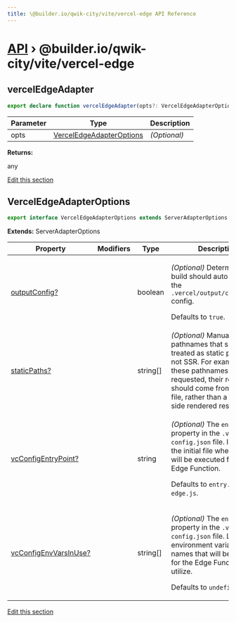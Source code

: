 ```yaml
---
title: \@builder.io/qwik-city/vite/vercel-edge API Reference
---
```


# [API](/api) &rsaquo; @builder.io/qwik-city/vite/vercel-edge

## vercelEdgeAdapter

```typescript
export declare function vercelEdgeAdapter(opts?: VercelEdgeAdapterOptions): any;
```

| Parameter | Type                                                  | Description  |
| --------- | ----------------------------------------------------- | ------------ |
| opts      | [VercelEdgeAdapterOptions](#verceledgeadapteroptions) | _(Optional)_ |

**Returns:**

any

[Edit this section](https://github.com/BuilderIO/qwik/tree/main/packages/qwik-city/adapters/vercel-edge/vite/index.ts)

## VercelEdgeAdapterOptions

```typescript
export interface VercelEdgeAdapterOptions extends ServerAdapterOptions
```

**Extends:** ServerAdapterOptions

| Property                   | Modifiers | Type     | Description                                                                                                                                                                                                                                |
| -------------------------- | --------- | -------- | ------------------------------------------------------------------------------------------------------------------------------------------------------------------------------------------------------------------------------------------ |
| [outputConfig?](#)         |           | boolean  | <p>_(Optional)_ Determines if the build should auto-generate the <code>.vercel/output/config.json</code> config.</p><p>Defaults to <code>true</code>.</p>                                                                                  |
| [staticPaths?](#)          |           | string[] | _(Optional)_ Manually add pathnames that should be treated as static paths and not SSR. For example, when these pathnames are requested, their response should come from a static file, rather than a server-side rendered response.       |
| [vcConfigEntryPoint?](#)   |           | string   | <p>_(Optional)_ The <code>entrypoint</code> property in the <code>.vc-config.json</code> file. Indicates the initial file where code will be executed for the Edge Function.</p><p>Defaults to <code>entry.vercel-edge.js</code>.</p>      |
| [vcConfigEnvVarsInUse?](#) |           | string[] | <p>_(Optional)_ The <code>envVarsInUse</code> property in the <code>.vc-config.json</code> file. List of environment variable names that will be available for the Edge Function to utilize.</p><p>Defaults to <code>undefined</code>.</p> |

[Edit this section](https://github.com/BuilderIO/qwik/tree/main/packages/qwik-city/adapters/vercel-edge/vite/index.ts)
